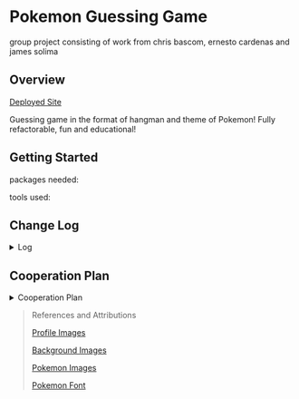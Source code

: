# Pokemon Guessing Game
group project consisting of work from chris bascom, ernesto cardenas and james solima

## Overview

[Deployed Site]()

Guessing game in the format of hangman and theme of Pokemon! Fully refactorable, fun and educational!

## Getting Started

packages needed:


tools used:

## Change Log

<details closed>
<summary>Log</summary>

<section>
2-3-2023 - Project Complete
</section>

<section>

</section>

</details>


## Cooperation Plan 

<details closed><summary>Cooperation Plan</summary>

### What are the key strengths of each person on the team?

    
    James 
    - Strengths:
        - Fundamentals of HTML, CSS, JS, React, Bootstrap, Express, Node.js, MongoDB


    - Weaknesses:
        - Some JS concepts

    Chris 
    - Strengths:
        - HTML, CSS, Styling and animations

    - Weaknesses:
        - Javascript (syntax) when to use certain codes in certain situations

    Ernesto 
    - Strengths:
        -JS

    - Weaknesses: 
        - CSS


### How can you best utilize these strengths in the execution of your project?

        Assign roles based on strengths and weaknesses. 

### In which professional competencies do you each want to develop greater strength?

    James
    - Wants to get better at undertanding JS concepts and local storage

    Chris
    - Wants to strenghten all of his weaknesses

### Knowing that every person in your team needs to understand all aspects of the project, how do you plan to approach the day-to-day work?

    We will have open communication through slack and organized meetup times to check up on tasks and assign new tasks as they are done. 

## Conflict Plan

### What will be your group’s process to resolve conflict, when it arises?

    Making and taking meaningful notes of progress and tasks that are done, or need to be done so other teammates can understand what is going on. Teammates will keep an open communication line if problems arise. If it gets to a point where it cannot be resolved, we will consult higher ups (TA or Teacher).

### What will your team do if one person is taking over the project and not letting the other members contribute?

    We can rely on communication to make sure it doesn't happen. We are also assigning roles and creating a task board, so we can see who is doing what using Trello.

### How will you approach each other and the challenges of the project knowing that it is impossible for all members to be at the exact same place in understanding and skill level?

    By doing quick daily standups on weekdays, lasting at least 5-10 minutes. Set aside a time to troubleshoot code as a group when problems arise. And assist other teammates if time permits. 

### How will you raise concerns to members who are not adequately contributing?

    If a teammate is not adequately contributing during group troubleshooting and standups we can ask why a person was not able to complete a tasks, and if it becomes a problem consult higher ups. And keep an open line of communication to see if a teammate is not able to contribute, if not we can assist in completing tasks. 

### How and when will you escalate the conflict if your resolution attempts are unsuccessful?

    To higher ups if conflicts get worse when trying to resolve within team. 


## Communication Plan

### What hours will you be available to communicate?

    James:
    - Sun-Sat: 9am-9pm (unless something arises or appointments) (also, has daughter in middle school that needs to be picked up and dropped off)

    Chris:
    - All times (With discretion because has teaching job on side, No guarantees on instant replies)

    Ernesto:
    - 

### What platforms will you use to communicate (ie. Slack, phone …)?

    Slack for communication, Remo for group meet ups, Trello for task board

### How often will you take breaks?

    We will communicate when we need time off. But we will work towards the deadlines at our own pace. Taking usual breaks such as lunch and dinners and quality time with fam.

### What is your plan if you start to fall behind?

    What does this mean? There is no try only do.

### How will you communicate after hours and on the weekend?\

    Through Slack

### What is your strategy for ensuring everyone’s voice is heard?

    Open communication through daily meetups and regular check-ins. Make sure everyone has some time on the mic.

### How will you ensure that you are creating a safe environment where everyone feels comfortable speaking up?

    Ensure that we have an inclusive environment with open communication. If a teammate does not feel comfortable speaking up, we will address the reasons why and resolve the reason together. Also be mindful of others.

## Work Plan

### How you will identify tasks, assign tasks, know when they are complete, and manage work in general?

    We are going to be using a [trello](https://trello.com/invite/b/wRd2YPAI/ATTI79e8c73d251387ed87a3d2c1e57fa292ADF32FEF/code-201-project) board.
        

### What project management tool will be used?

     We are going to be using a [trello](https://trello.com/invite/b/wRd2YPAI/ATTI79e8c73d251387ed87a3d2c1e57fa292ADF32FEF/code-201-project) board.

## Git Process

### What components of your project will live on GitHub?

    The entire project will live on GitHub

### How will you share the repository with your teammates?

    Through our group Slack DM's or Trello Board    

### What is your Git flow?

    We will be pushing to our personal branch, doing PR to the developer branch, have one other teammate review PR, then merge to developer branch, then PRs to the main branch, have another teammate review PR, then merge to main

### Will you be using a PR review workflow? If so, consider:

### How many people must review a PR?

    One other teammate will review a PR before it is merged.

### Who merges PRs?

    The other teammate that is reviewing the PR before it is merged.

### How often will you merge?

    We will try to merge at least once a day, towards the end of the day, or end of someone being online.   

### How will you communicate that it’s time to merge?

    Through our group Slack DM group, we will alert the others when we are ready to merge. 

</details>

>References and Attributions
>
>[Profile Images](https://www.freepik.com/free-vector/creative-hand-drawn-profile-icons-collection_18005881.htm#page=6&query=character%20profile&position=7&from_view=search&track=sph)
>
>[Background Images](https://www.wallpaperflare.com/nature-pokemon-sky-cloud-sky-beauty-in-nature-sunset-wallpaper-pimbf/download/1242x2688)
>
>[Pokemon Images](https://www.kaggle.com/datasets/kvpratama/pokemon-images-dataset)
>
>[Pokemon Font](https://www.cdnfonts.com/pokemon-solid.font)